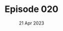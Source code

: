 ---
title: Episode 020
date: 21 Apr 2023
eptype: full
episode_number: 20

# provide these
alm_description: 

# find these
show_source: Guardian Audio Long Read
original_title: "The impossible job: inside the world of Premier League referees"
original_description: "Players, pundits and fans complain bitterly that referees are getting worse each season – but is that fair?"
podcast_url: "https://flex.acast.com/audio.guim.co.uk/2023/04/20-44888-gdn.alr.230421.RP_WILL_RALSTON_REFS.mp3"
audio_type: "audio/mpeg"
duration: 1:03:19
---